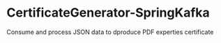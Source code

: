 # CertificateGenerator-SpringKafka
Consume and process JSON data to dproduce PDF experties certificate
